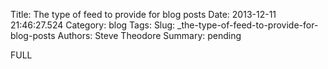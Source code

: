 Title: The type of feed to provide for blog posts
Date: 2013-12-11 21:46:27.524
Category: blog
Tags: 
Slug: _the-type-of-feed-to-provide-for-blog-posts
Authors: Steve Theodore
Summary: pending

FULL

